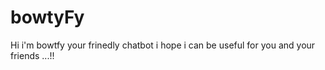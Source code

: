 # bowtyFy
Hi i'm bowtfy your frinedly chatbot i hope i can be useful 
for you and your friends ...!!
